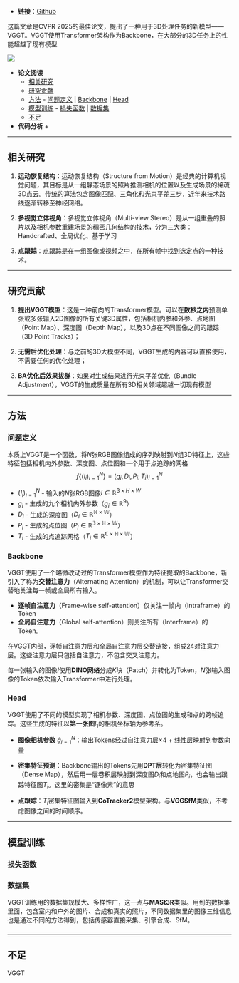 + **链接**：[Github](https://vgg-t.github.io/)

这篇文章是CVPR 2025的最佳论文，提出了一种用于3D处理任务的新模型——VGGT。VGGT使用Transformer架构作为Backbone，在大部分的3D任务上的性能超越了现有模型

![](Pasted%20image%2020250711162901.png)

+ **论文阅读**
	+ [相关研究](#相关研究)
	+ [研究贡献](#研究贡献)
	+ [方法](#方法) - [问题定义](#问题定义) | [Backbone](#Backbone) | [Head](#Head)
	+ [模型训练](#模型训练) - [损失函数](#损失函数) | [数据集](#数据集)
	+ [不足](#不足)
+ **代码分析**
	+ 

---
## 相关研究

1. **运动恢复结构**：运动恢复结构（Structure from Motion）是经典的计算机视觉问题，其目标是从一组静态场景的照片推测相机的位置以及生成场景的稀疏3D点云。传统的算法包含图像匹配、三角化和光束平差三步，近年来技术路线逐渐转移至神经网络。

2. **多视觉立体视角**：多视觉立体视角（Multi-view Stereo）是从一组重叠的照片以及相机参数重建场景的稠密几何结构的技术，分为三大类：Handcrafted、全局优化、基于学习

3. **点跟踪**：点跟踪是在一组图像或视频之中，在所有帧中找到选定点的一种技术。

---
## 研究贡献

1. **提出VGGT模型**：这是一种前向的Transformer模型。可以在**数秒之内**预测单张或多张输入2D图像的所有关键3D属性，包括相机内参和外参、点地图（Point Map）、深度图（Depth Map），以及3D点在不同图像之间的跟踪（3D Point Tracks）；

2. **无需后优化处理**：与之前的3D大模型不同，VGGT生成的内容可以直接使用，不需要任何的优化处理；

3. **BA优化后效果拔群**：如果对生成结果进行光束平差优化（Bundle Adjustment），VGGT的生成质量在所有3D相关领域超越一切现有模型

---
## 方法

### 问题定义

本质上VGGT是一个函数，将$N$张RGB图像组成的序列映射到$N$组3D特征上，这些特征包括相机内外参数、深度图、点位图和一个用于点追踪的网格
$$f\{(I_i)_{i=1}^N\}=(g_i,D_i,P_i,T_i)_{i=1}^N$$
+ $(I_i)_{i=1}^N$ - 输入的$N$张RGB图像$I\in \mathbb{R}^{3\times H \times W}$
+ $g_i$ - 生成的九个相机内外参数（$g_i\in \mathbb{R}^9$）
+ $D_i$ - 生成的深度图（$D_i\in \mathbb{R^{H\times W}}$）
+ $P_i$ - 生成的点位图（$P_i\in \mathbb{R^{3\times H \times W}}$）
+ $T_i$ - 生成的点追踪网格（$T_i\in \mathbb{R^{C\times H\times W}}$）

### Backbone

VGGT使用了一个略微改动过的Transformer模型作为特征提取的Backbone，新引入了称为**交替注意力**（Alternating Attention）的机制，可以让Transformer交替地关注每一帧或全局所有输入。

+ **逐帧自注意力**（Frame-wise self-attention）仅关注一帧内（Intraframe）的Token
+ **全局自注意力**（Global self-attention）则关注所有（Interframe）的Token。

在VGGT内部，逐帧自注意力层和全局自注意力层交替链接，组成24对注意力层。这些注意力层只包括自注意力，不包含交叉注意力。

每一张输入的图像$I$使用**DINO网络**分成$K$块（Patch）并转化为Token，$N$张输入图像的Token依次输入Transformer中进行处理。

### Head

VGGT使用了不同的模型实现了相机参数、深度图、点位图的生成和点的跨帧追踪。这些生成的特征以**第一张图**$I_1$的相机坐标轴为参考系。

+ **图像相机参数** $\hat{g}_{i=1}^N$：输出Tokens经过自注意力层$\times 4$ + 线性层映射到参数向量

+ **密集特征预测**：Backbone输出的Tokens先用**DPT层**转化为密集特征图（Dense Map），然后用一层卷积层映射到深度图$D_i$和点地图$P_i$，也会输出跟踪特征图$T_i$。这里的密集是“逐像素”的意思

+ **点跟踪**：$T_i$密集特征图输入到**CoTracker2**模型架构。与**VGGSfM**类似，不考虑图像之间的时间顺序。

---
## 模型训练

### 损失函数




### 数据集

VGGT训练用的数据集规模大、多样性广，这一点与**MASt3R**类似。用到的数据集里面，包含室内和户外的图片、合成和真实的照片，不同数据集里的图像三维信息也是通过不同的方法得到，包括传感器直接采集、引擎合成、SfM。



### 



---
## 不足

VGGT